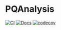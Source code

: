 # PQAnalysis

[![CI](https://github.com/97gamjak/PQAnalysis/actions/workflows/ci.yml/badge.svg)](https://github.com/97gamjak/PQAnalysis/actions/workflows/ci.yml)
[![Docs](https://github.com/97gamjak/PQAnalysis/actions/workflows/docs.yml/badge.svg)](https://97gamjak.github.io/PQAnalysis/)
[![codecov](https://codecov.io/gh/97gamjak/PQAnalysis/graph/badge.svg?token=IDFK8L6IIQ)](https://codecov.io/gh/97gamjak/PQAnalysis)
